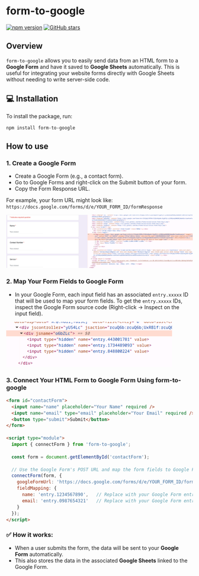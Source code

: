 # form-to-google

[![npm version](https://badge.fury.io/js/form-to-google.svg)](https://badge.fury.io/js/form-to-google)
[![GitHub stars](https://img.shields.io/github/stars/sanin-mn/form-to-google.svg)](https://github.com/sanin-mn/form-to-google/stargazers)

##  Overview
`form-to-google` allows you to easily send data from an HTML form to a **Google Form** and have it saved to **Google Sheets** automatically. This is useful for integrating your website forms directly with Google Sheets without needing to write server-side code.

## 💻 Installation

To install the package, run:

```bash
npm install form-to-google
```

## How to use

### 1. Create a Google Form 

* Create a Google Form (e.g., a contact form).
* Go to Google Forms and right-click on the Submit button of your form.
* Copy the Form Response URL.

For example, your form URL might look like:
`https://docs.google.com/forms/d/e/YOUR_FORM_ID/formResponse`

![Coping Response uRl](./images/Pasted-image.png)

### 2. Map Your Form Fields to Google Form

* In your Google Form, each input field has an associated `entry.xxxxx` ID that will be used to map your form fields. To get the `entry.xxxxx` IDs, inspect the Google Form source code (Right-click -> Inspect on the input field).

![Coping field entry code](./images/Pasted-image-2.png)

### 3. Connect Your HTML Form to Google Form Using form-to-google

```html
<form id="contactForm">
  <input name="name" placeholder="Your Name" required />
  <input name="email" type="email" placeholder="Your Email" required />
  <button type="submit">Submit</button>
</form>

<script type="module">
  import { connectForm } from 'form-to-google';

  const form = document.getElementById('contactForm');

  // Use the Google Form's POST URL and map the form fields to Google Form fields
  connectForm(form, {
    googleFormUrl: 'https://docs.google.com/forms/d/e/YOUR_FORM_ID/formResponse',  // Replace with your form's URL
    fieldMapping: {
      name: 'entry.1234567890',   // Replace with your Google Form entry ID for the 'name' field
      email: 'entry.0987654321'   // Replace with your Google Form entry ID for the 'email' field
    }
  });
</script>
```

### ✅ How it works:
* When a user submits the form, the data will be sent to your **Google Form** automatically.
* This also stores the data in the associated **Google Sheets** linked to the Google Form.